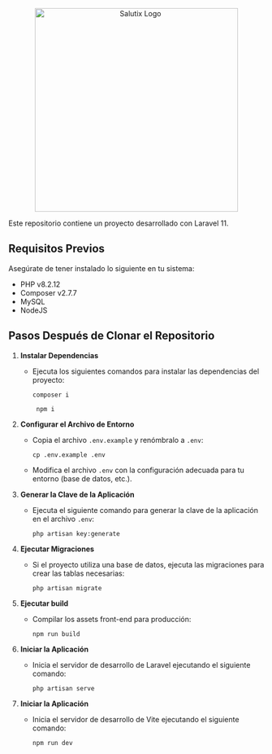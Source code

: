<p align="center">
<img src="./banner.svg" width="400" alt="Salutix Logo">
</p>


Este repositorio contiene un proyecto desarrollado con Laravel 11.

## Requisitos Previos

Asegúrate de tener instalado lo siguiente en tu sistema:
- PHP v8.2.12
- Composer v2.7.7
- MySQL
- NodeJS

## Pasos Después de Clonar el Repositorio

1. **Instalar Dependencias**
   - Ejecuta los siguientes comandos para instalar las dependencias del proyecto:
     
     ```
     composer i
     ```

     ```
      npm i
     ```

2. **Configurar el Archivo de Entorno**
   - Copia el archivo `.env.example` y renómbralo a `.env`:
     ```
     cp .env.example .env
     ```
   - Modifica el archivo `.env` con la configuración adecuada para tu entorno (base de datos, etc.).

3. **Generar la Clave de la Aplicación**
   - Ejecuta el siguiente comando para generar la clave de la aplicación en el archivo `.env`:
   
     ```
     php artisan key:generate
     ```

4. **Ejecutar Migraciones**
   - Si el proyecto utiliza una base de datos, ejecuta las migraciones para crear las tablas necesarias:
     
     ```
     php artisan migrate
     ```

5. **Ejecutar build**
   - Compilar los assets front-end para producción:
     
     ```
     npm run build
     ```

6. **Iniciar la Aplicación**
   - Inicia el servidor de desarrollo de Laravel ejecutando el siguiente comando:
     
     ```
     php artisan serve
     ```

 7. **Iniciar la Aplicación**
    - Inicia el servidor de desarrollo de Vite ejecutando el siguiente comando:
     
      ```
      npm run dev
      ```
